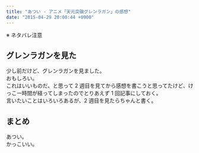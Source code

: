 ```yaml
---
title: "あつい - アニメ「天元突破グレンラガン」の感想"
date: "2015-04-29 20:00:44 +0900"
---
```


※ ネタバレ注意

## グレンラガンを見た

少し前だけど、グレンラガンを見ました。  
おもしろい。  
これはいいものだ、と思って 2 週目を見てから感想を書こうと思ってたけど、けっこー時間が経ってしまったのでとりあえず 1 回記事にしておく。  
言いたいことはいろいろあるが、2 週目を見たらちゃんと書く。

## まとめ

あつい。  
かっこいい。
